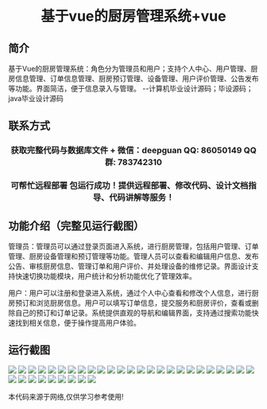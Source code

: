 <p><h1 align="center">基于vue的厨房管理系统+vue</h1></p>

## 简介
基于Vue的厨房管理系统：角色分为管理员和用户；支持个人中心、用户管理、厨房信息管理、订单信息管理、厨房预订管理、设备管理、用户评价管理、公告发布等功能。界面简洁，便于信息录入与管理。    --计算机毕业设计源码；毕设源码；java毕业设计源码


## 联系方式
<p><h3 align="center">获取完整代码与数据库文件 + 微信：deepguan QQ: 86050149 QQ群: 783742310</h3></p>
<p><h3 align="center">可帮忙远程部署 包运行成功！提供远程部署、修改代码、设计文档指导、代码讲解等服务！</h3></p>

## 功能介绍（完整见运行截图）
管理员：管理员可以通过登录页面进入系统，进行厨房管理，包括用户管理、订单管理、厨房设备管理和预订管理等功能。管理人员可以查看和编辑用户信息、发布公告、审核厨房信息、管理订单和用户评价、并处理设备的维修记录。界面设计支持快速切换功能模块，用户统计和分析功能优化了管理效率。

用户：用户可以注册和登录进入系统，通过个人中心查看和修改个人信息，进行厨房预订和浏览厨房信息。用户可以填写订单信息，提交服务和厨房评价，查看或删除自己的预订和订单记录。系统提供直观的导航和编辑界面，支持通过搜索功能快速找到相关信息，便于操作提高用户体验。


## 运行截图
![](img/001.jpg)
![](img/002.jpg)
![](img/003.jpg)
![](img/004.jpg)
![](img/005.jpg)
![](img/006.jpg)
![](img/007.jpg)
![](img/008.jpg)
![](img/009.jpg)
![](img/010.jpg)
![](img/011.jpg)
![](img/012.jpg)
![](img/013.jpg)
![](img/014.jpg)
![](img/015.jpg)
![](img/016.jpg)
![](img/017.jpg)
![](img/018.jpg)
![](img/019.jpg)
![](img/020.jpg)
![](img/021.jpg)
![](img/022.jpg)
![](img/023.jpg)
![](img/024.jpg)
![](img/025.jpg)
![](img/026.jpg)
![](img/027.jpg)
![](img/028.jpg)
![](img/029.jpg)
![](img/030.jpg)
![](img/031.jpg)
![](img/032.jpg)
![](img/033.jpg)
![](img/034.jpg)

<p>本代码来源于网络,仅供学习参考使用!</p>
